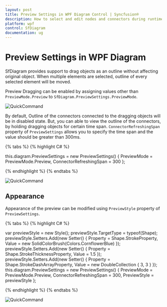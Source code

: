 ```yaml
---
layout: post
title: Preview Settings in WPF Diagram Control | Syncfusion®
description: How to select and edit nodes and connectors during runtime and how to arrange the node and connectors while dragging?
platform: wpf
control: SfDiagram
documentation: ug
---
```

# Preview Settings in WPF Diagram

SfDiagram provides support to drag objects as an outline without affecting original object. When multiple elements are selected, outline of every selected element will be moved.

Preview Dragging can be enabled by assigning values other than `PreviewMode.Preview` to `SfDiagram.PreviewSettings.PreviewMode`.

![QuickCommand](Interaction/Interaction_images/QuickCommand_img.png)

By default, Outline of the connectors connected to the dragging objects will be in disabled state. But, you can able to view the outline of the connectors, by holding dragging objects for certain time span. `ConnectorRefreshingSpan` property of `PreviewSettings` allows you to specify the time span and the value should be greater than 300ms.

{% tabs %}
{% highlight C# %}

this.diagram.PreviewSettings = new PreviewSettings() { PreviewMode = PreviewMode.Preview, ConnectorRefreshingSpan = 300 };

{% endhighlight %}
{% endtabs %}

![QuickCommand](Interaction/Interaction_images/QuickCommand_img2.png)

## Appearance

Appearance of the preview can be modified using `PreviewStyle` property of `PreviewSettings`.

{% tabs %}
{% highlight C# %}

var previewStyle = new Style();
previewStyle.TargetType = typeof(Shape);
previewStyle.Setters.Add(new Setter() 
{ 
    Property = Shape.StrokeProperty, 
    Value = new SolidColorBrush(Colors.CornflowerBlue) 
});
previewStyle.Setters.Add(new Setter()
{
    Property = Shape.StrokeThicknessProperty, 
    Value = 1.5
});
previewStyle.Setters.Add(new Setter()
{ 
    Property = Shape.StrokeDashArrayProperty, 
    Value = new DoubleCollection { 3, 3 }
});
this.diagram.PreviewSettings = new PreviewSettings() 
{ 
    PreviewMode = PreviewMode.Preview, 
    ConnectorRefreshingSpan = 300, 
    PreviewStyle = previewStyle
};

{% endhighlight %}
{% endtabs %}

![QuickCommand](Interaction/Interaction_images/QuickCommand_img3.png)

